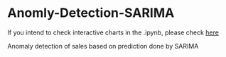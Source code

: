 # Anomly-Detection-SARIMA

If you intend to check interactive charts in the .ipynb, please check [here](http://nbviewer.jupyter.org/github/RuoyunCarina-D/Anomly-Detection-SARIMA/blob/master/interactive%20source.ipynb) 

Anomaly detection of sales based on prediction done by SARIMA
